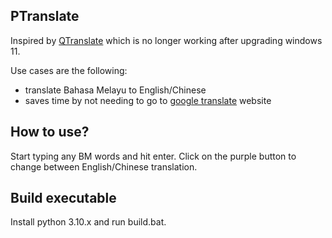 ## PTranslate

Inspired by [QTranslate](https://quest-app.appspot.com/) which is no longer working after upgrading windows 11.

Use cases are the following:
- translate Bahasa Melayu to English/Chinese 
- saves time by not needing to go to [google translate](https://translate.google.com/) website

## How to use?

Start typing any BM words and hit enter. Click on the purple button to change between English/Chinese translation.

## Build executable

Install python 3.10.x and run build.bat.
